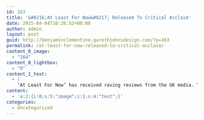 ```yaml
---
id: 163
title: '&#8216;At Least For Now&#8217; Released To Critical Acclaim'
date: 2015-04-04T10:26:52+00:00
author: admin
layout: post
guid: http://benjaminclementine.garethjohnsdesign.com/?p=163
permalink: /at-least-for-now-released-to-critical-acclaim/
content_0_image:
  - "164"
content_0_lightbox:
  - "0"
content_1_text:
  - |
    ‘At Least For Now’ has received raving reviews from the UK media. The Observer chose Benjamin Clementine's debut as their album of the week and The Independent On Sunday gave it 5 stars. Read The Observer’s review <a href="http://www.theguardian.com/music/2015/mar/29/benjamin-clementine-at-least-for-now-review-condolence-cornerstone" target="_blank">here</a>.
content:
  - 'a:2:{i:0;s:5:"image";i:1;s:4:"text";}'
categories:
  - Uncategorized
---
```

